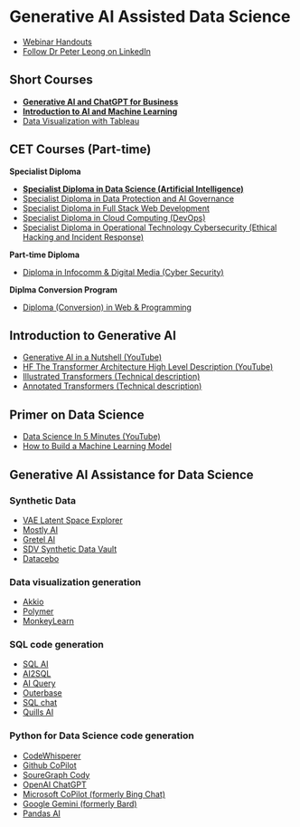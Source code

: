 # Generative AI Assisted Data Science
* [Webinar Handouts](tbdgadshandouts1.pdf)
* [Follow Dr Peter Leong on LinkedIn](https://www.linkedin.com/in/peterleong)

## Short Courses
* [**Generative AI and ChatGPT for Business**](https://www.sp.edu.sg/pace/courses/all-courses/course-details/generative-artificial-intelligence-ai-and-chat-generative-pre-training-transformer-chatgpt-for-business)
* [**Introduction to AI and Machine Learning**](https://www.sp.edu.sg/pace/courses/all-courses/course-details/introduction-to-ai-and-machine-learning)
* [Data Visualization with Tableau](https://www.sp.edu.sg/pace/courses/all-courses/course-details/data-visualization-with-tableau)

## CET Courses (Part-time)
**Specialist Diploma**
* [**Specialist Diploma in Data Science (Artificial Intelligence)**](https://www.sp.edu.sg/pace/courses/all-courses/course-details/specialist-diploma-in-data-science-(artificial-intelligence))
* [Specialist Diploma in Data Protection and AI Governance](https://www.sp.edu.sg/pace/courses/all-courses/course-details/specialist-diploma-in-data-protection-ai-governance)
* [Specialist Diploma in Full Stack Web Development](https://www.sp.edu.sg/pace/courses/all-courses/course-details/specialist-diploma-in-full-stack-web-development)
* [Specialist Diploma in Cloud Computing (DevOps)](https://www.sp.edu.sg/pace/courses/all-courses/course-details/specialist-diploma-in-cloud-computing-(devops))
* [Specialist Diploma in Operational Technology Cybersecurity (Ethical Hacking and Incident Response)](https://www.sp.edu.sg/pace/courses/all-courses/course-details/specialist-diploma-in-operational-technology-cybersecurity-(ethical-hacking-and-incident-response))
  
**Part-time Diploma**
* [Diploma in Infocomm & Digital Media (Cyber Security)](https://www.sp.edu.sg/pace/courses/all-courses/course-details/diploma-in-infocomm-digital-media-(cyber-security))
  
**Diplma Conversion Program**
* [Diploma (Conversion) in Web & Programming](https://www.sp.edu.sg/pace/courses/all-courses/course-details/diploma-(conversion)-in-web-and-programming)

## Introduction to Generative AI
* [Generative AI in a Nutshell (YouTube)](https://www.youtube.com/watch?v=2IK3DFHRFfw)
* [HF The Transformer Architecture High Level Description (YouTube)](https://www.youtube.com/watch?v=H39Z_720T5s&t=19s)
* [Illustrated Transformers (Technical description)](https://jalammar.github.io/illustrated-transformer/)
* [Annotated Transformers (Technical description)](https://nlp.seas.harvard.edu/annotated-transformer/)
  
  
## Primer on Data Science
* [Data Science In 5 Minutes (YouTube)](https://youtu.be/X3paOmcrTjQ?si=uOK2DeMR0SpQ1Jh9)
* [How to Build a Machine Learning Model](https://towardsdatascience.com/how-to-build-a-machine-learning-model-439ab8fb3fb1)
  
  
## Generative AI Assistance for Data Science
### Synthetic Data
* [VAE Latent Space Explorer](https://taylordenouden.com/VAE-Latent-Space-Explorer/)
* [Mostly AI](https://mostly.ai/)
* [Gretel AI](https://gretel.ai/)
* [SDV Synthetic Data Vault](https://sdv.dev/)
* [Datacebo](https://datacebo.com/)

  
### Data visualization generation
* [Akkio](https://www.akkio.com/)
* [Polymer](https://www.polymersearch.com/)
* [MonkeyLearn](https://monkeylearn.com/)

  
### SQL code generation
* [SQL AI](https://www.sqlai.ai/)
* [AI2SQL](https://www.ai2sql.io/)
* [AI Query](https://aiquery.co/)
* [Outerbase](https://www.outerbase.com/)
* [SQL chat](https://www.sqlchat.ai/)
* [Quills AI](https://www.quills.ai/)
  
  
### Python for Data Science code generation
* [CodeWhisperer](https://aws.amazon.com/codewhisperer/)
* [Github CoPilot](https://github.com/features/copilot)
* [SoureGraph Cody](https://sourcegraph.com/cody)
* [OpenAI ChatGPT](https://chat.openai.com/)
* [Microsoft CoPilot (formerly Bing Chat)](https://copilot.microsoft.com/)
* [Google Gemini (formerly Bard)](https://gemini.google.com/app)
* [Pandas AI](https://docs.pandas-ai.com/en/latest/)
  
  



